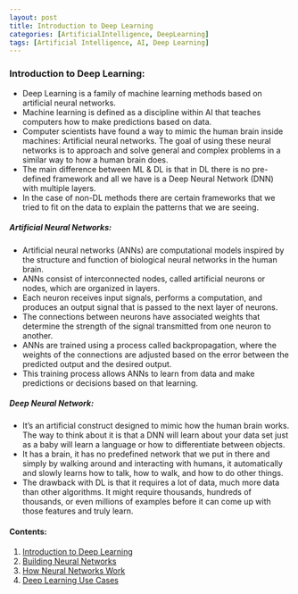 ```yaml
---
layout: post
title: Introduction to Deep Learning
categories: [ArtificialIntelligence, DeepLearning]
tags: [Artificial Intelligence, AI, Deep Learning]
---
```


### Introduction to Deep Learning:
- Deep Learning is a family of machine learning methods based on artificial neural networks.
- Machine learning is defined as a discipline within AI that teaches computers how to make predictions based on data.
- Computer scientists have found a way to mimic the human brain inside machines: Artificial neural networks. The goal of using these neural networks is to approach and solve general and complex problems in a similar way to how a human brain does.
- The main difference between ML & DL is that in DL there is no pre-defined framework and all we have is a Deep Neural Network (DNN) with multiple layers.
- In the case of non-DL methods there are certain frameworks that we tried to fit on the data to explain the patterns that we are seeing.


##### Artificial Neural Networks:
- Artificial neural networks (ANNs) are computational models inspired by the structure and function of biological neural networks in the human brain.
- ANNs consist of interconnected nodes, called artificial neurons or nodes, which are organized in layers.
- Each neuron receives input signals, performs a computation, and produces an output signal that is passed to the next layer of neurons.
- The connections between neurons have associated weights that determine the strength of the signal transmitted from one neuron to another.
- ANNs are trained using a process called backpropagation, where the weights of the connections are adjusted based on the error between the predicted output and the desired output.
- This training process allows ANNs to learn from data and make predictions or decisions based on that learning.


##### Deep Neural Network:
- It’s an artificial construct designed to mimic how the human brain works. The way to think about it is that a DNN will learn about your data set just as a baby will learn a language or how to differentiate between objects.
- It has a brain, it has no predefined network that we put in there and simply by walking around and interacting with humans, it automatically and slowly learns how to talk, how to walk, and how to do other things.
- The drawback with DL is that it requires a lot of data, much more data than other algorithms. It might require thousands, hundreds of thousands, or even millions of examples before it can come up with those features and truly learn.



#### Contents:

1. [Introduction to Deep Learning](/posts/artificialintelligence/deeplearning/introduction-to-deep-learning)
2. [Building Neural Networks](/posts/artificialintelligence/deeplearning/building-neural-networks)
3. [How Neural Networks Work](/posts/artificialintelligence/deeplearning/how-neural-networks-learn)
4. [Deep Learning Use Cases](/posts/artificialintelligence/deeplearning/deep-learning-use-cases)